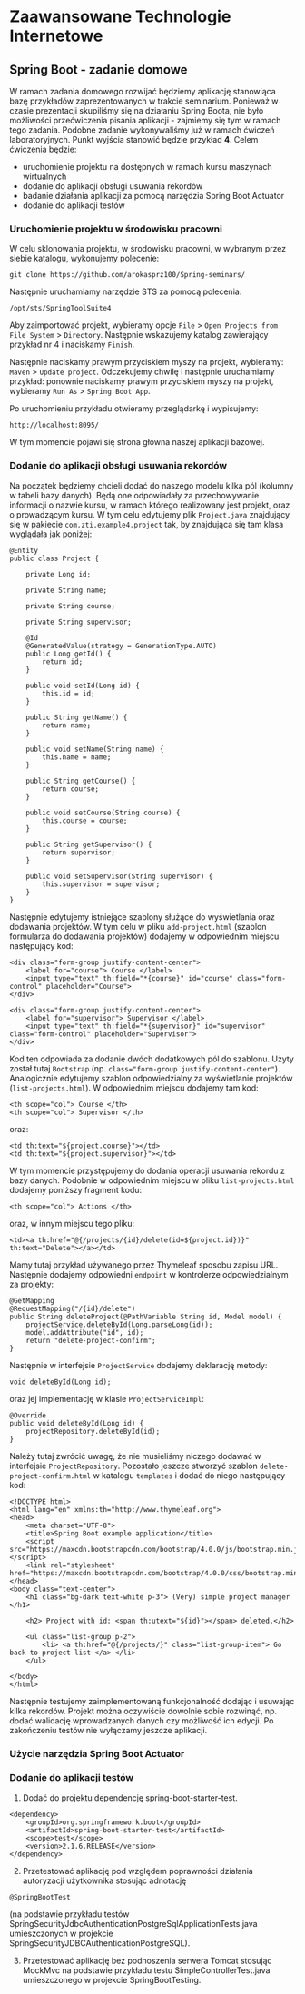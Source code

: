 # Zaawansowane Technologie Internetowe

## Spring Boot - zadanie domowe

W ramach zadania domowego rozwijać będziemy aplikację stanowiąca bazę przykładów zaprezentowanych w trakcie seminarium. Ponieważ w czasie prezentacji skupiliśmy się na działaniu Spring Boota, nie było możliwości przećwiczenia pisania aplikacji - zajmiemy się tym w ramach tego zadania. Podobne zadanie wykonywaliśmy już w ramach ćwiczeń laboratoryjnych. Punkt wyjścia stanowić będzie przykład **4**. Celem ćwiczenia będzie:
 * uruchomienie projektu na dostępnych w ramach kursu maszynach wirtualnych
 * dodanie do aplikacji obsługi usuwania rekordów
 * badanie działania aplikacji za pomocą narzędzia Spring Boot Actuator
 * dodanie do aplikacji testów

### Uruchomienie projektu w środowisku pracowni
W celu sklonowania projektu, w środowisku pracowni, w wybranym przez siebie katalogu, wykonujemy polecenie:
```
git clone https://github.com/arokasprz100/Spring-seminars/
```
Następnie uruchamiamy narzędzie STS za pomocą polecenia:
```
/opt/sts/SpringToolSuite4 
```
Aby zaimportować projekt, wybieramy opcje `File` > `Open Projects from File System` > `Directory`. Następnie wskazujemy katalog zawierający przykład nr 4 i naciskamy `Finish`. 

Następnie naciskamy prawym przyciskiem myszy na projekt, wybieramy: `Maven` > `Update project`. Odczekujemy chwilę i następnie uruchamiamy przykład: ponownie naciskamy prawym przyciskiem myszy na projekt, wybieramy `Run As` > `Spring Boot App`. 

Po uruchomieniu przykładu otwieramy przeglądarkę i wypisujemy:
```
http://localhost:8095/
```
W tym momencie pojawi się strona główna naszej aplikacji bazowej.


### Dodanie do aplikacji obsługi usuwania rekordów
Na początek będziemy chcieli dodać do naszego modelu kilka pól (kolumny w tabeli bazy danych). Będą one odpowiadały za przechowywanie informacji o nazwie kursu, w ramach którego realizowany jest projekt, oraz o prowadzącym kursu. W tym celu edytujemy plik `Project.java` znajdujący się w pakiecie `com.zti.example4.project` tak, by znajdująca się tam klasa wyglądała jak poniżej:

```
@Entity
public class Project {
    
    private Long id;
    
    private String name;
    
    private String course;
    
    private String supervisor;
    
    @Id
    @GeneratedValue(strategy = GenerationType.AUTO)
    public Long getId() {
        return id;
    }
    
    public void setId(Long id) {
        this.id = id;
    }
    
    public String getName() {
        return name;
    }
    
    public void setName(String name) {
        this.name = name;
    }
    
    public String getCourse() {
        return course;
    }
    
    public void setCourse(String course) {
        this.course = course;
    }
    
    public String getSupervisor() {
        return supervisor;
    }
    
    public void setSupervisor(String supervisor) {
        this.supervisor = supervisor;
    }
}
```

Następnie edytujemy istniejące szablony służące do wyświetlania oraz dodawania projektów. W tym celu w pliku `add-project.html` (szablon formularza do dodawania projektów) dodajemy w odpowiednim miejscu następujący kod:
```
<div class="form-group justify-content-center">
    <label for="course"> Course </label>
    <input type="text" th:field="*{course}" id="course" class="form-control" placeholder="Course">
</div>

<div class="form-group justify-content-center">
    <label for="supervisor"> Supervisor </label>
    <input type="text" th:field="*{supervisor}" id="supervisor" class="form-control" placeholder="Supervisor">
</div>
```
Kod ten odpowiada za dodanie dwóch dodatkowych pól do szablonu. Użyty został tutaj `Bootstrap` (np. `class="form-group justify-content-center"`). Analogicznie edytujemy szablon odpowiedzialny za wyświetlanie projektów (`list-projects.html`). W odpowiednim miejscu dodajemy tam kod: 
```
<th scope="col"> Course </th>
<th scope="col"> Supervisor </th>
```
oraz:
```
<td th:text="${project.course}"></td>
<td th:text="${project.supervisor}"></td>
```

W tym momencie przystępujemy do dodania operacji usuwania rekordu z bazy danych. Podobnie w odpowiednim miejscu w pliku `list-projects.html` dodajemy poniższy fragment kodu:
```
<th scope="col"> Actions </th>
```
oraz, w innym miejscu tego pliku:
```
<td><a th:href="@{/projects/{id}/delete(id=${project.id})}" th:text="Delete"></a></td>
```
Mamy tutaj przykład używanego przez Thymeleaf sposobu zapisu URL. Następnie dodajemy odpowiedni `endpoint` w kontrolerze odpowiedzialnym za projekty:
```
@GetMapping
@RequestMapping("/{id}/delete")
public String deleteProject(@PathVariable String id, Model model) {
    projectService.deleteById(Long.parseLong(id));
    model.addAttribute("id", id);
    return "delete-project-confirm";
}
```
Następnie w interfejsie `ProjectService` dodajemy deklarację metody:
```
void deleteById(Long id);
```
oraz jej implementację w klasie `ProjectServiceImpl`:
```
@Override
public void deleteById(Long id) {
    projectRepository.deleteById(id);
}
```
Należy tutaj zwrócić uwagę, że nie musieliśmy niczego dodawać w interfejsie `ProjectRepository`. Pozostało jeszcze stworzyć szablon `delete-project-confirm.html` w katalogu `templates` i dodać do niego następujący kod:
```
<!DOCTYPE html>
<html lang="en" xmlns:th="http://www.thymeleaf.org">
<head>
    <meta charset="UTF-8">
    <title>Spring Boot example application</title>
    <script src="https://maxcdn.bootstrapcdn.com/bootstrap/4.0.0/js/bootstrap.min.js"></script>
    <link rel="stylesheet" href="https://maxcdn.bootstrapcdn.com/bootstrap/4.0.0/css/bootstrap.min.css"/>
</head>
<body class="text-center">
    <h1 class="bg-dark text-white p-3"> (Very) simple project manager </h1>
    
    <h2> Project with id: <span th:utext="${id}"></span> deleted.</h2>
    
    <ul class="list-group p-2">
        <li> <a th:href="@{/projects/}" class="list-group-item"> Go back to project list </a> </li>
    </ul>

</body>
</html>
```

Następnie testujemy zaimplementowaną funkcjonalność dodając i usuwając kilka rekordów. Projekt można oczywiście dowolnie sobie rozwinąć, np. dodać walidację wprowadzanych danych czy możliwość ich edycji. Po zakończeniu testów nie wyłączamy jeszcze aplikacji.


### Użycie narzędzia Spring Boot Actuator

### Dodanie do aplikacji testów

1. Dodać do projektu dependencję spring-boot-starter-test.
```
<dependency>
    <groupId>org.springframework.boot</groupId>
    <artifactId>spring-boot-starter-test</artifactId>
    <scope>test</scope>
    <version>2.1.6.RELEASE</version>
</dependency>
```
2. Przetestować aplikację pod względem poprawności działania autoryzacji użytkownika stosując adnotację
```
@SpringBootTest 
```
(na podstawie przykładu testów SpringSecurityJdbcAuthenticationPostgreSqlApplicationTests.java umieszczonych w projekcie        SpringSecurityJDBCAuthenticationPostgreSQL).

3. Przetestować aplikację bez podnoszenia serwera Tomcat stosując MockMvc na podstawie przykładu testu SimpleControllerTest.java umieszczonego w projekcie SpringBootTesting.  
